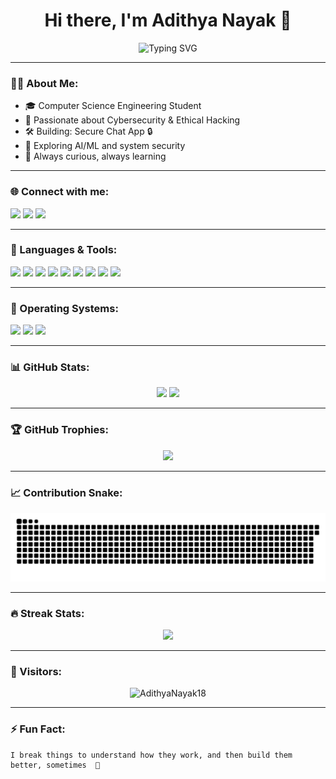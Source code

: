 <h1 align="center">Hi there, I'm Adithya Nayak 👋</h1>

<p align="center">
  <img src="https://readme-typing-svg.herokuapp.com?font=Fira+Code&duration=2000&pause=1000&color=00F7FF&center=true&vCenter=true&width=435&lines=Cybersecurity+Enthusiast;Frontend+Developer;ML+Beginner;Always+Learning+New+Things" alt="Typing SVG" />
</p>

---

### 👨‍💻 About Me:

- 🎓 Computer Science Engineering Student  
- 🔐 Passionate about Cybersecurity & Ethical Hacking  
- 🛠 Building: Secure Chat App 🔒  
- 🤖 Exploring AI/ML and system security  
- 💬 Always curious, always learning  

---

### 🌐 Connect with me:

<p align="left">
  <a href="https://www.linkedin.com/in/adithya-nayak-147320297/" target="_blank"><img src="https://img.shields.io/badge/LinkedIn-blue?style=flat&logo=linkedin"></a>
  <a href="https://leetcode.com/u/AdithyaNayak/" target="_blank"><img src="https://img.shields.io/badge/LeetCode-orange?style=flat&logo=leetcode"></a>
  <a href="nayak.adithya18@gmail.com"><img src="https://img.shields.io/badge/Gmail-red?style=flat&logo=gmail"></a>
</p>

---

### 🧰 Languages & Tools:

<p>
  <img src="https://img.shields.io/badge/Python-3670A0?style=for-the-badge&logo=python&logoColor=white"/>
  <img src="https://img.shields.io/badge/C++-00599C?style=for-the-badge&logo=c%2B%2B&logoColor=white"/>
  <img src="https://img.shields.io/badge/JavaScript-F7DF1E?style=for-the-badge&logo=javascript&logoColor=black"/>
  <img src="https://img.shields.io/badge/React-20232A?style=for-the-badge&logo=react&logoColor=61DAFB"/>
  <img src="https://img.shields.io/badge/Next.js-000000?style=for-the-badge&logo=next.js&logoColor=white"/>
  <img src="https://img.shields.io/badge/Tailwind_CSS-38B2AC?style=for-the-badge&logo=tailwind-css&logoColor=white"/>
  <img src="https://img.shields.io/badge/Firebase-ffca28?style=for-the-badge&logo=firebase&logoColor=black"/>
  <img src="https://img.shields.io/badge/Arduino-00979D?style=for-the-badge&logo=arduino&logoColor=white"/>
  <img src="https://img.shields.io/badge/STM32-03234B?style=for-the-badge&logo=stmicroelectronics&logoColor=white"/>
</p>

---

### 🧪 Operating Systems:

<p>
  <img src="https://img.shields.io/badge/Windows-0078D6?style=for-the-badge&logo=windows&logoColor=white"/>
  <img src="https://img.shields.io/badge/Linux-FCC624?style=for-the-badge&logo=linux&logoColor=black"/>
  <img src="https://img.shields.io/badge/macOS-000000?style=for-the-badge&logo=apple&logoColor=white"/>
</p>

---

### 📊 GitHub Stats:

<p align="center">
  <img src="https://github-readme-stats.vercel.app/api?username=AdithyaNayak18&show_icons=true&theme=radical" height="200"/>
  <img src="https://github-readme-stats.vercel.app/api/top-langs/?username=AdithyaNayak18&layout=compact&theme=radical" height="200"/>
</p>

---

### 🏆 GitHub Trophies:

<p align="center">
  <img src="https://github-profile-trophy.vercel.app/?username=AdithyaNayak18&theme=radical&no-frame=true&row=1&column=6" />
</p>

---

### 📈 Contribution Snake:

<p align="center">
  <img src="https://raw.githubusercontent.com/AdithyaNayak18/AdithyaNayak18/output/github-contribution-grid-snake.svg" />
</p>

---

### 🔥 Streak Stats:

<p align="center">
  <img src="https://github-readme-streak-stats.herokuapp.com?user=AdithyaNayak18&theme=radical&hide_border=true" />
</p>

---

### 👀 Visitors:

<p align="center">
  <img src="https://komarev.com/ghpvc/?username=AdithyaNayak18&label=Profile%20views&color=blue&style=flat" alt="AdithyaNayak18" />
</p>

---

### ⚡ Fun Fact:
```text
I break things to understand how they work, and then build them better, sometimes  🧠
